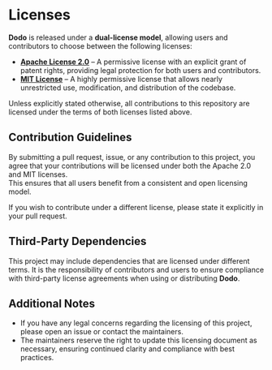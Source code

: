 # Licenses

**Dodo** is released under a **dual-license model**, allowing users and contributors to choose between the following licenses:

- **[Apache License 2.0](https://github.com/tanvincible/dodo/blob/main/LICENSE-APACHE)** – A permissive license with an explicit grant of patent rights, providing legal protection for both users and contributors.
- **[MIT License](https://github.com/tanvincible/dodo/blob/main/LICENSE-MIT)** – A highly permissive license that allows nearly unrestricted use, modification, and distribution of the codebase.

Unless explicitly stated otherwise, all contributions to this repository are licensed under the terms of both licenses listed above.

## Contribution Guidelines
By submitting a pull request, issue, or any contribution to this project, you agree that your contributions will be licensed under both the Apache 2.0 and MIT licenses.  
This ensures that all users benefit from a consistent and open licensing model. 

If you wish to contribute under a different license, please state it explicitly in your pull request.

## Third-Party Dependencies
This project may include dependencies that are licensed under different terms. It is the responsibility of contributors and users to ensure compliance with third-party license agreements when using or distributing **Dodo**.

## Additional Notes
- If you have any legal concerns regarding the licensing of this project, please open an issue or contact the maintainers.
- The maintainers reserve the right to update this licensing document as necessary, ensuring continued clarity and compliance with best practices.
